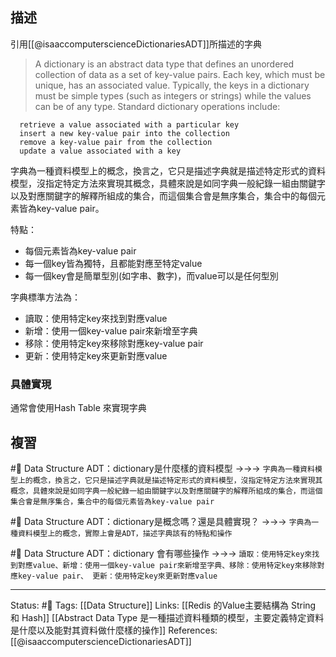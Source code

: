 ## 描述
引用[[@isaaccomputerscienceDictionariesADT]]所描述的字典
> A dictionary is an abstract data type that defines an unordered collection of data as a set of key-value pairs. Each key, which must be unique, has an associated value. Typically, the keys in a dictionary must be simple types (such as integers or strings) while the values can be of any type.
> Standard dictionary operations include:
  
      retrieve a value associated with a particular key
      insert a new key-value pair into the collection
      remove a key-value pair from the collection
      update a value associated with a key 
	  
字典為一種資料模型上的概念，換言之，它只是描述字典就是描述特定形式的資料模型，沒指定特定方法來實現其概念，具體來說是如同字典一般紀錄一組由關鍵字以及對應關鍵字的解釋所組成的集合，而這個集合會是無序集合，集合中的每個元素皆為key-value pair。

特點：
 * 每個元素皆為key-value pair
 * 每一個key皆為獨特，且都能對應至特定value
 * 每一個key會是簡單型別(如字串、數字)，而value可以是任何型別

字典標準方法為：

 * 讀取：使用特定key來找到對應value
 * 新增：使用一個key-value pair來新增至字典
 * 移除：使用特定key來移除對應key-value pair
 * 更新：使用特定key來更新對應value

### 具體實現
通常會使用Hash Table 來實現字典


## 複習

#🧠 Data Structure ADT：dictionary是什麼樣的資料模型 ->->-> `字典為一種資料模型上的概念，換言之，它只是描述字典就是描述特定形式的資料模型，沒指定特定方法來實現其概念，具體來說是如同字典一般紀錄一組由關鍵字以及對應關鍵字的解釋所組成的集合，而這個集合會是無序集合，集合中的每個元素皆為key-value pair`
<!--SR:!2022-05-31,3,230-->

#🧠  Data Structure ADT：dictionary是概念嗎？還是具體實現？ ->->-> `字典為一種資料模型上的概念，實際上會是ADT，描述字典該有的特點和操作`
<!--SR:!2022-06-13,12,248-->

#🧠 Data Structure ADT：dictionary 會有哪些操作 ->->-> `讀取：使用特定key來找到對應value、新增：使用一個key-value pair來新增至字典、移除：使用特定key來移除對應key-value pair、 更新：使用特定key來更新對應value`
<!--SR:!2022-06-04,6,250-->


---
Status: #🌱 
Tags: 
[[Data Structure]]
Links:
[[Redis 的Value主要結構為 String 和 Hash]]
[[Abstract Data Type 是一種描述資料種類的模型，主要定義特定資料是什麼以及能對其資料做什麼樣的操作]]
References:
[[@isaaccomputerscienceDictionariesADT]]

